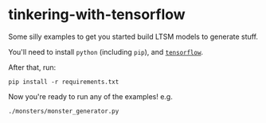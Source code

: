 # tinkering-with-tensorflow

Some silly examples to get you started build LTSM models to generate stuff.

You'll need to install `python` (including `pip`), and [`tensorflow`](https://www.tensorflow.org/install/).

After that, run:

    pip install -r requirements.txt

Now you're ready to run any of the examples! e.g.

    ./monsters/monster_generator.py
